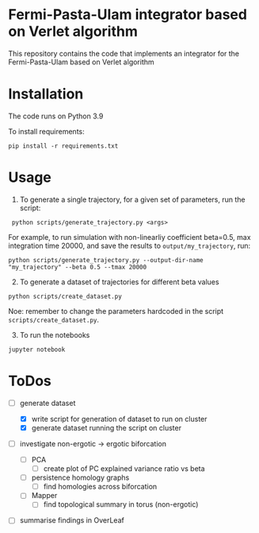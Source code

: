 # Fermi-Pasta-Ulam integrator based on Verlet algorithm

This repository contains the code that implements an integrator for the Fermi-Pasta-Ulam based on Verlet algorithm

# Installation

The code runs on Python 3.9

To install requirements:

```
pip install -r requirements.txt
```

# Usage
 
 1. To generate a single trajectory, for a given set of parameters, run the script:

```
 python scripts/generate_trajectory.py <args>
```

For example, to run simulation with non-linearliy coefficient beta=0.5, max integration time 20000, and save the results to `output/my_trajectory`, run:

```
python scripts/generate_trajectory.py --output-dir-name "my_trajectory" --beta 0.5 --tmax 20000
```

2. To generate a dataset of trajectories for different beta values

```
python scripts/create_dataset.py 
```

Noe: remember to change the parameters hardcoded in the script `scripts/create_dataset.py`.


3. To run the notebooks

```
jupyter notebook
```


# ToDos

- [ ] generate dataset
  - [x] write script for generation of dataset to run on cluster
  - [x] generate dataset running the script on cluster

- [ ] investigate non-ergotic -> ergotic biforcation
    - [ ] PCA
        - [ ] create plot of PC explained variance ratio vs beta
    - [ ] persistence homology graphs
        - [ ] find homologies across biforcation
    - [ ] Mapper
        - [ ]  find topological summary in torus (non-ergotic)

- [ ] summarise findings in OverLeaf


